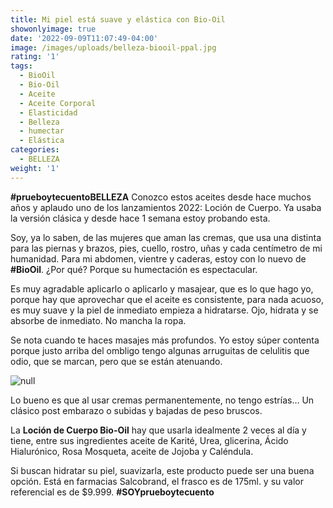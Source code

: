 ```yaml
---
title: Mi piel está suave y elástica con Bio-Oil
showonlyimage: true
date: '2022-09-09T11:07:49-04:00'
image: /images/uploads/belleza-biooil-ppal.jpg
rating: '1'
tags:
  - BioOil
  - Bio-Oil
  - Aceite
  - Aceite Corporal
  - Elasticidad
  - Belleza
  - humectar
  - Elástica
categories:
  - BELLEZA
weight: '1'
---
```

**\#prueboytecuentoBELLEZA** Conozco estos aceites desde hace muchos años y aplaudo uno de los lanzamientos 2022: Loción de Cuerpo. Ya usaba la versión clásica y desde hace 1 semana estoy probando esta.

<!--more-->

Soy, ya lo saben, de las mujeres que aman las cremas, que usa una distinta para las piernas y brazos, pies, cuello, rostro, uñas y cada centímetro de mi humanidad. Para mi abdomen, vientre y caderas, estoy con lo nuevo de **\#BioOil**. ¿Por qué? Porque su humectación es espectacular.

Es muy agradable aplicarlo o aplicarlo y masajear, que es lo que hago yo, porque hay que aprovechar que el aceite es consistente, para nada acuoso, es muy suave y la piel de inmediato empieza a hidratarse. Ojo, hidrata y se absorbe de inmediato. No mancha la ropa.

Se nota cuando te haces masajes más profundos. Yo estoy súper contenta porque justo arriba del ombligo tengo algunas arruguitas de celulitis que odio, que se marcan, pero que se están atenuando. 

![null](/images/uploads/belleza-biooil-2.jpg)

Lo bueno es que al usar cremas permanentemente, no tengo estrías… Un clásico post embarazo o subidas y bajadas de peso bruscos. 

La **Loción de Cuerpo Bio-Oil** hay que usarla idealmente 2 veces al día y tiene, entre sus ingredientes aceite de Karité, Urea, glicerina, Ácido Hialurónico, Rosa Mosqueta, aceite de Jojoba y Caléndula.

Si buscan hidratar su piel, suavizarla, este producto puede ser una buena opción. Está en farmacias Salcobrand, el frasco es de 175ml. y su valor referencial es de $9.999. **\#SOYprueboytecuento**
